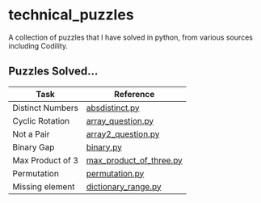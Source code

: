 # technical_puzzles
A collection of puzzles that I have solved in python, from various sources including Codility.

## Puzzles Solved...

|Task|Reference|
|-|-|
|Distinct Numbers|[absdistinct.py](#/blob/main/absdistinct.py)|
|Cyclic Rotation|[array_question.py](#/blob/main/array_question.py)|
|Not a Pair|[array2_question.py](#/blob/main/array2_question.py)|
|Binary Gap|[binary.py](#/blob/main/binary.py)|
|Max Product of 3|[max_product_of_three.py](#/blob/main/max_product_of_three.py)|
|Permutation|[permutation.py](#/blob/main/permutation.py)|
|Missing element|[dictionary_range.py](#/permutation.py)
